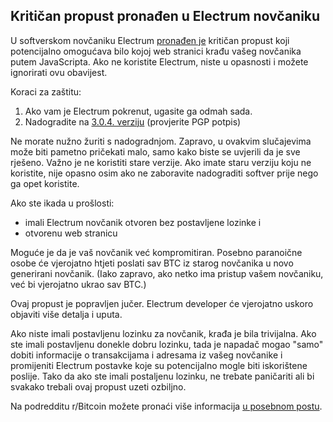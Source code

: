 ## Kritičan propust pronađen u Electrum novčaniku

U softverskom novčaniku Electrum [pronađen je](https://github.com/spesmilo/electrum/issues/3374) kritičan propust koji potencijalno omogućava bilo kojoj web stranici krađu vašeg novčanika putem JavaScripta. Ako ne koristite Electrum, niste u opasnosti i možete ignorirati ovu obavijest.

Koraci za zaštitu:
1. Ako vam je Electrum pokrenut, ugasite ga odmah sada.
2. Nadogradite na [3.0.4. verziju](https://electrum.org/#download) (provjerite PGP potpis)

Ne morate nužno žuriti s nadogradnjom. Zapravo, u ovakvim slučajevima može biti pametno pričekati malo, samo kako biste se uvjerili da je sve rješeno. Važno je ne koristiti stare verzije. Ako imate staru verziju koju ne koristite, nije opasno osim ako ne zaboravite nadograditi softver prije nego ga opet koristite.

Ako ste ikada u prošlosti:
* imali Electrum novčanik otvoren bez postavljene lozinke i
* otvorenu web stranicu

Moguće je da je vaš novčanik već kompromitiran. Posebno paranoične osobe će vjerojatno htjeti poslati sav BTC iz starog novčanika u novo generirani novčanik. (Iako zapravo, ako netko ima pristup vašem novčaniku, već bi vjerojatno ukrao sav BTC.)

Ovaj propust je popravljen jučer. Electrum developer će vjerojatno uskoro objaviti više detalja i uputa.

Ako niste imali postavljenu lozinku za novčanik, krađa je bila trivijalna. Ako ste imali postavljenu donekle dobru lozinku, tada je napadač mogao "samo" dobiti informacije o transakcijama i adresama iz vašeg novčanike i promijeniti Electrum postavke koje su potencijalno mogle biti iskorištene poslije. Tako da ako ste imali postaljenu lozinku, ne trebate paničariti ali bi svakako trebali ovaj propust uzeti ozbiljno.

Na podredditu r/Bitcoin možete pronaći više informacija [u posebnom postu](https://www.reddit.com/r/Bitcoin/comments/7ooack/critical_electrum_vulnerability/).